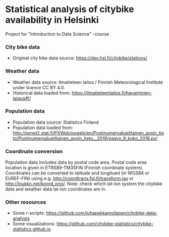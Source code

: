 # Statistical analysis of citybike availability in Helsinki

Project for "Introduction to Data Science" -course

### City bike data
* Original city bike data source: https://dev.hsl.fi/citybike/stations/

### Weather data
* Weather data source: Ilmatieteen laitos / Finnish Meteorological Institute under licence CC BY 4.0.
* Historical data loaded from: https://ilmatieteenlaitos.fi/havaintojen-lataus#!/

### Population data
* Population data source: Statistics Finland
* Population data loaded from: http://pxnet2.stat.fi/PXWeb/pxweb/en/Postinumeroalueittainen_avoin_tieto/Postinumeroalueittainen_avoin_tieto__2018/paavo_9_koko_2018.px/

### Coordinate conversion
Population data includes data by postal code area. Postal code area location is given in ETRS89-TM35FIN (Finnish coordinate system). Coordinates can be converted to latitude and longitued (in WGS84 or EUREF-FIN) using e.g. http://coordtrans.fgi.fi/transform.jsp or http://loukko.net/koord_proj/. Note: check which lat-lon system the citybike data and weather data lat-lon coordinates are in.

### Other resources
* Some r-scripts: https://github.com/juhapekkamoilanen/citybike-data-analysis
* Some visualizations: https://github.com/citybike-statistics/citybike-statistics.github.io
